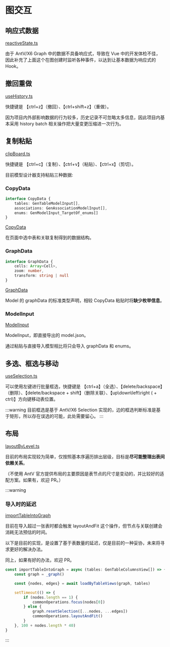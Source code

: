 # 图交互

## 响应式数据

[reactiveState.ts](https://github.com/pot-mot/jimmer-code-gen-vue3/blob/multi_column_ref/src/components/global/graphEditor/common/reactiveState.ts)

由于 AntV/X6 Graph 中的数据不具备响应式，导致在 Vue 中的开发体检不佳，因此补充了上面这个在图创建时监听各种事件，以达到让基本数据为响应式的 Hook。

## 撤回重做

[useHistory.ts](https://github.com/pot-mot/jimmer-code-gen-vue3/blob/multi_column_ref/src/components/global/graphEditor/history/useHistory.ts)

快捷键是 【ctrl+z】（撤回）、【ctrl+shift+z】（重做）。

因为项目内外部影响数据的行为较多，历史记录不可忽略太多信息，因此项目内基本采用 history batch 相关操作把大量变更压缩进一次行为。

## 复制粘贴

[clipBoard.ts](https://github.com/pot-mot/jimmer-code-gen-vue3/blob/multi_column_ref/src/components/pages/ModelEditor/graph/data/clipBoard.ts)

快捷键是 【ctrl+c】（复制）、【ctrl+v】（粘贴）、【ctrl+x】（剪切）。

目前模型设计器支持粘贴三种数据:

### CopyData

```typescript
interface CopyData {
    tables: GenTableModelInput[],
    associations: GenAssociationModelInput[],
    enums: GenModelInput_TargetOf_enums[]
}
```

[CopyData](https://github.com/pot-mot/jimmer-code-gen-vue3/blob/multi_column_ref/src/shape/CopyData.ts)

在页面中选中表和关联复制得到的数据结构。

### GraphData

```typescript
interface GraphData {
    cells: Array<Cell>,
    zoom: number,
    transform: string | null
}
```

[GraphData](https://github.com/pot-mot/jimmer-code-gen-vue3/blob/multi_column_ref/src/shape/GraphData.ts)

Model 的 graphData 的标准类型声明，相较 CopyData 粘贴时将**缺少枚举信息**。

### ModelInput

[ModelInput](https://github.com/pot-mot/jimmer-code-gen-vue3/blob/multi_column_ref/src/shape/ModelInput.ts)

ModelInput，即直接导出的 model.json。

通过粘贴与直接导入模型相比将只会导入 graphData 和 enums。

## 多选、框选与移动

[useSelection.ts](https://github.com/pot-mot/jimmer-code-gen-vue3/blob/multi_column_ref/src/components/global/graphEditor/selection/useSelection.ts)

可以使用左键进行批量框选，快捷键是 【ctrl+a】（全选）、【delete/backspace】（删除）、【delete/backspace + shift】（删除关联）、【up\down\left\right ( + ctrl)】方向键移动表位置。

:::warning
目前框选是基于 AntV/X6 Selection 实现的，边的框选判断标准是基于矩形，所以存在误选的可能，此处需要留心。
:::

## 布局

[layoutByLevel.ts](https://github.com/pot-mot/jimmer-code-gen-vue3/blob/multi_column_ref/src/components/global/graphEditor/layout/layoutByLevel.ts)

目前的布局实现较为简单，仅按照基本序遍历排出层级，目标是**尽可能整理出表间依赖关系**。

（不使用 AntV 官方提供布局的主要原因是表节点的尺寸是变动的，并比较好的适配方案。如果有，欢迎 PR。）

:::warning
### 导入时的延迟

[importTableIntoGraph](https://github.com/pot-mot/jimmer-code-gen-vue3/blob/multi_column_ref/src/components/pages/ModelEditor/store/ModelEditorStore.ts#L159)

目前在导入超过一张表时都会触发 layoutAndFit 这个操作，但节点与关联创建会消耗无法预估的时间。

以下是目前的实现，是设置了基于表数量的延迟，仅是目前的一种妥协，未来将寻求更好的解决办法。

同上，如果有好的办法，欢迎 PR。

```typescript
const importTableIntoGraph = async (tables: GenTableColumnsView[]) => {
    const graph = _graph()

    const {nodes, edges} = await loadByTableViews(graph, tables)

    setTimeout(() => {
        if (nodes.length == 1) {
            commonOperations.focus(nodes[0])
        } else {
            graph.resetSelection([...nodes, ...edges])
            commonOperations.layoutAndFit()
        }
    }, 100 + nodes.length * 40)
}
```
:::

